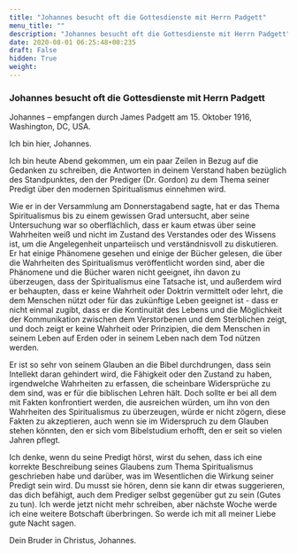 ```yaml
---
title: "Johannes besucht oft die Gottesdienste mit Herrn Padgett"
menu_title: ""
description: "Johannes besucht oft die Gottesdienste mit Herrn Padgett"
date: 2020-08-01 06:25:48+00:235
draft: False
hidden: True
weight:
---
```

### Johannes besucht oft die Gottesdienste mit Herrn Padgett

Johannes – empfangen durch James Padgett am 15. Oktober 1916, Washington, DC, USA.

Ich bin hier, Johannes.

Ich bin heute Abend gekommen, um ein paar Zeilen in Bezug auf die Gedanken zu schreiben, die Antworten in deinem Verstand haben bezüglich des Standpunktes, den der Prediger (Dr. Gordon) zu dem Thema seiner Predigt über den modernen Spiritualismus einnehmen wird.

Wie er in der Versammlung am Donnerstagabend sagte, hat er das Thema Spiritualismus bis zu einem gewissen Grad untersucht, aber seine Untersuchung war so oberflächlich, dass er kaum etwas über seine Wahrheiten weiß und nicht im Zustand des Verstandes oder des Wissens ist, um die Angelegenheit unparteiisch und verständnisvoll zu diskutieren. Er hat einige Phänomene gesehen und einige der Bücher gelesen, die über die Wahrheiten des Spiritualismus veröffentlicht worden sind, aber die Phänomene und die Bücher waren nicht geeignet, ihn davon zu überzeugen, dass der Spiritualismus eine Tatsache ist, und außerdem wird er behaupten, dass er keine Wahrheit oder Doktrin vermittelt oder lehrt, die dem Menschen nützt oder für das zukünftige Leben geeignet ist - dass er nicht einmal zugibt, dass er die Kontinuität des Lebens und die Möglichkeit der Kommunikation zwischen dem Verstorbenen und dem Sterblichen zeigt, und doch zeigt er keine Wahrheit oder Prinzipien, die dem Menschen in seinem Leben auf Erden oder in seinem Leben nach dem Tod nützen werden.

Er ist so sehr von seinem Glauben an die Bibel durchdrungen, dass sein Intellekt daran gehindert wird, die Fähigkeit oder den Zustand zu haben, irgendwelche Wahrheiten zu erfassen, die scheinbare Widersprüche zu dem sind, was er für die biblischen Lehren hält. Doch sollte er bei all dem mit Fakten konfrontiert werden, die ausreichen würden, um ihn von den Wahrheiten des Spiritualismus zu überzeugen, würde er nicht zögern, diese Fakten zu akzeptieren, auch wenn sie im Widerspruch zu dem Glauben stehen könnten, den er sich vom Bibelstudium erhofft, den er seit so vielen Jahren pflegt.

Ich denke, wenn du seine Predigt hörst, wirst du sehen, dass ich eine korrekte Beschreibung seines Glaubens zum Thema Spiritualismus geschrieben habe und darüber, was im Wesentlichen die Wirkung seiner Predigt sein wird. Du musst sie hören, denn sie kann dir etwas suggerieren, das dich befähigt, auch dem Prediger selbst gegenüber gut zu sein (Gutes zu tun). Ich werde jetzt nicht mehr schreiben, aber nächste Woche werde ich eine weitere Botschaft überbringen. So werde ich mit all meiner Liebe gute Nacht sagen.

Dein Bruder in Christus, Johannes.
